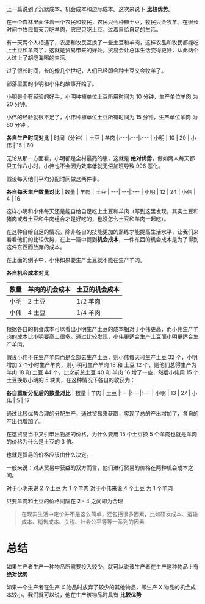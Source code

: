 上一篇说到了沉默成本、机会成本和边际成本。这次来说下 **比较优势**。

在一个森林里面住着一个农民和牧民，农民只会种植土豆，牧民只会牧羊。在很长时间中牧民每天只吃羊肉，农民只吃土豆，过着自给自足的生活。

有一天两个人相遇了，农品和牧民互换了一些土豆和羊肉，这样农品和牧民都能吃上土豆和羊肉了，这就是贸易带来的好处。贸易会让总体生活变得更好，从此两个人过上了胡吃海喝的生活。

过了很长时间，长的像几个世纪，人们已经即会种土豆又会牧羊了。

部落里面的小明和小伟的故事开始了。

小明是个有经验的好手，小明种植单位土豆所用时间为 10 分钟，生产单位羊肉 为 20 分钟。

小伟的经验就很不足了，小伟种植单位土豆所有时间为 15 分钟，生产单位羊肉 为 60 分钟 。

**各自生产时间对比**
| 时间（分钟）| 土豆 | 羊肉
|:---|:---|:---
| 小明  | 10 | 20
| 小伟  | 15 | 60

无论从那一方面看，小明都是全村最亮的崽，这就是 **绝对优势**，假如两人每天都只工作八小时，小伟也不会因为效率低就无偿加班导致 996 恶化。

假设每天他们平均分配时间做这两件事。

**各自每天生产数量对比**
| 数量 | 羊肉 | 土豆
|:---|:---|:---
| 小明  | 12 | 24
| 小伟  | 4 | 16

这样小明和小伟每天还是能自给自足吃上土豆和羊肉（写到这里发现，其实土豆和猪肉或者土豆和牛肉组合才是好吃的，也没怎么土豆和羊肉一起吃）。

在这种自给自足的情况，除非各自的技能更加的熟练才能提高生活水平，让我们来看看他们的比较优势，在上一篇中提到**机会成本**，一件东西的机会成本是为了得到这件东西而放弃的成本。

在上面的例子中，小伟如果要生产土豆就不能在生产羊肉。

**各自机会成本对比**

| 数量 | 羊肉的机会成本 |  土豆的机会成本
|:---|:---|:---
| 小明  | 2 土豆 | 1/2 羊肉
| 小伟  | 4 土豆 | 1/4 羊肉

根据各自的机会成本可以看出小明生产土豆的成本相对于小伟更高，而小伟生产羊肉的成本比小明要高上很多。通过比较发现，小伟更适合生产土豆而小明更适合生产羊肉。

假设小伟不在生产羊肉而是全部去生产土豆，则小伟每天可生产土豆 32 个，小明增加 2 个小时生产羊肉，则小明可生产羊肉 18 和 土豆 12 个，则他们总得生产为 羊肉 18 和 土豆 44 个，比之前总土豆 40 和 羊肉 16 增了一些，然后小伟用 15 个土豆换取小明的 5 块肉，在这种情况下各自的收获为：

 **各自重新分配后的数量对比**
| 数量 | 羊肉 | 土豆
|:---|:---|:---
| 小明  | 13 | 27
| 小伟  | 5 | 17

通过比较优势合理的分配生产，通过贸易来获取，实现了总的产出增加了，各自的产出也增加了。

在这贸易当中又引申出物品的价格，为什么要用 15 个土豆换 5 个羊肉也就是羊肉的价格为什么是土豆的 3 倍。

也就是贸易的价格应该由什么决定。

一般来说：对从贸易中获益的双方而言，他们进行贸易的价格在两种机会成本之间。

对于小明来说 2 个土豆 为 1 个羊肉
对于小伟来说 4 个土豆 为 1 个羊肉

只要羊肉和土豆的价格间隔在 2 - 4 之间即为合理

> 在现实生活中定价并不是这么简单，还包括很多因素，比如研发成本、运输成本、销售成本、关税、社会公平等等一系列的因素

# 总结

如果生产者生产一种物品所需要投入较少，就可以说该生产者在生产这种物品上有 **绝对优势**

如果一个生产者在生产 X 物品时放弃了较少的其他物品，即生产 X 物品的机会成本较小，我们就可以说，他在生产该物品时具有 **比较优势**



